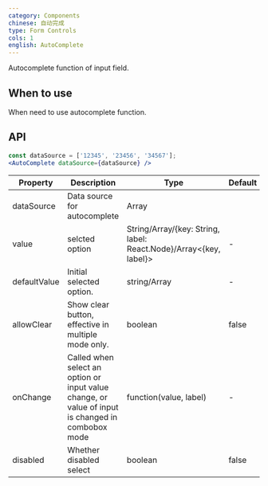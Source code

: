 ```yaml
---
category: Components
chinese: 自动完成
type: Form Controls
cols: 1
english: AutoComplete
---
```


Autocomplete function of input field.

## When to use

When need to use autocomplete function.

## API

```jsx
const dataSource = ['12345', '23456', '34567'];
<AutoComplete dataSource={dataSource} />
```


| Property           | Description                             |  Type | Default |
|----------------|----------------------------------|------------|--------|
| dataSource          | Data source for autocomplete | Array     |      |
| value    | selcted option | String/Array<String>/{key: String, label: React.Node}/Array<{key, label}>   |  -  |
| defaultValue | Initial selected option. | string/Array<String>   |  -  |
| allowClear   | Show clear button, effective in multiple mode only. | boolean | false |
| onChange | Called when select an option or input value change, or value of input is changed in combobox mode | function(value, label) | - |
| disabled | Whether disabled select | boolean | false |
